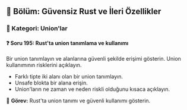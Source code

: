 ## 📘 Bölüm: Güvensiz Rust ve İleri Özellikler  
### 🔹 Kategori: Union'lar  
#### ❓ Soru 195: Rust'ta union tanımlama ve kullanımı

Bir union tanımlayın ve alanlarına güvenli şekilde erişimi gösterin. Union kullanımının risklerini açıklayın.

- Farklı tipte iki alanı olan bir union tanımlayın.
- Unsafe blokta bir alana erişin.
- Union'ların ne zaman ve neden riskli olduğunu kısaca açıklayın.

🔧 **Görev:** Rust'ta union tanımı ve güvenli kullanımı gösterin.
